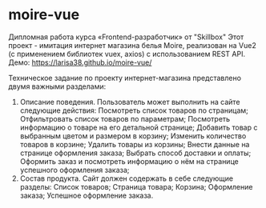 # moire-vue
Дипломная работа курса «Frontend-разработчик» от "Skillbox"
Этот проект - имитация интернет магазина белья Moire, реализован на Vue2 (с применением библиотек vuex, axios) с использованием REST API.
Демо: https://larisa38.github.io/moire-vue/


Техническое задание по проекту интернет-магазина представлено двумя важными разделами:
1. Описание поведения.
Пользователь может выполнить на сайте следующие действия:
Посмотреть список товаров по страницам;
Отфильтровать список товаров по параметрам;
Посмотреть информацию о товаре на его детальной странице;
Добавить товар с выбранным цветом и размером в корзину;
Изменить количество товаров в корзине;
Удалить товары из корзины;
Внести данные на странице оформления заказа;
Выбрать способ доставки и оплаты;
Оформить заказ и посмотреть информацию о нём на странице успешного оформления заказа;
2. Состав продукта.
Сайт должен содержать в себе следующие разделы:
Список товаров;
Страница товара;
Корзина;
Оформление заказа;
Успешное оформление заказа.
